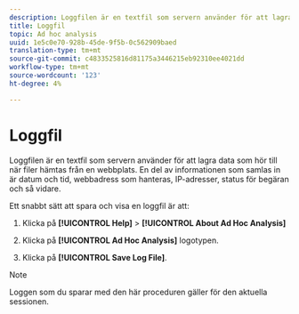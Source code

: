 ```yaml
---
description: Loggfilen är en textfil som servern använder för att lagra data som hör till när filer hämtas från en webbplats. En del av informationen som samlas in är datum och tid, webbadress som hanteras, IP-adresser, status för begäran och så vidare.
title: Loggfil
topic: Ad hoc analysis
uuid: 1e5c0e70-928b-45de-9f5b-0c562909baed
translation-type: tm+mt
source-git-commit: c4833525816d81175a3446215eb92310ee4021dd
workflow-type: tm+mt
source-wordcount: '123'
ht-degree: 4%

---
```



# Loggfil

Loggfilen är en textfil som servern använder för att lagra data som hör till när filer hämtas från en webbplats. En del av informationen som samlas in är datum och tid, webbadress som hanteras, IP-adresser, status för begäran och så vidare.

Ett snabbt sätt att spara och visa en loggfil är att:

1. Klicka på **[!UICONTROL Help]** > **[!UICONTROL About Ad Hoc Analysis]**

1. Klicka på **[!UICONTROL Ad Hoc Analysis]** logotypen.
1. Klicka på **[!UICONTROL Save Log File]**.

>[!NOTE]
>
>Loggen som du sparar med den här proceduren gäller för den aktuella sessionen.

